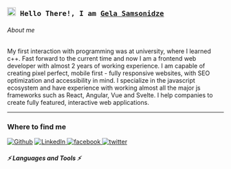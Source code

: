<h3 align="left">
        <samp><img src="https://media.giphy.com/media/hvRJCLFzcasrR4ia7z/giphy.gif" width="20"> Hello There!, I am
                <b><a target="_blank" href="https://www.linkedin.com/in/gsam1">Gela Samsonidze</a></b>
        </samp>
</h3>

<h6>About me</h6>

My first interaction with programming was at university, where I learned c++. Fast forward to the current
time and now I am a frontend web developer with almost 2 years of working experience. I am capable of creating pixel perfect, mobile
first - fully responsive websites, with SEO optimization and accessibility in mind. I specialize in the javascript ecosystem and have
experience with working almost all the major js frameworks such as React, Angular, Vue and Svelte. I help companies to create fully
featured, interactive web applications.

---------------------

<h3>Where to find me</h3>
<p>
<a href="https://github.com/hardy333" target="_blank"><img alt="Github" src="https://img.shields.io/badge/GitHub-%2312100E.svg?&style=for-the-badge&logo=Github&logoColor=white" /></a>
<a href="https://www.linkedin.com/in/gsam1/" target="_blank"><img alt="LinkedIn"
src="https://img.shields.io/badge/linkedin-%230077B5.svg?&style=for-the-badge&logo=linkedin&logoColor=white" />
</a>
<a href="https://www.facebook.com/hardy5333/" target="_blank">
<img alt="facebook"
src="https://img.shields.io/badge/facebook-%231DA1F2.svg?&style=for-the-badge&logo=facebook&logoColor=white" />
</a>
<a href="https://twitter.com/gela_samsonidze" target="_blank">
<img alt="twitter"
src="https://img.shields.io/badge/twitter-%49B577B5.svg?&style=for-the-badge&logo=twitter&logoColor=white" />
</a>

</p>


##### ⚡ Languages and Tools ⚡
